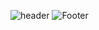 ![header](https://capsule-render.vercel.app/api?type=waving&color=auto&height=200&section=header&text=my%20code%20archive&fontSize=90)
![Footer](https://capsule-render.vercel.app/api?type=waving&color=auto&height=200&section=footer)
